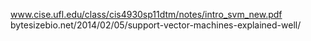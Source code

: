 www.cise.ufl.edu/class/cis4930sp11dtm/notes/intro_svm_new.pdf
bytesizebio.net/2014/02/05/support-vector-machines-explained-well/
